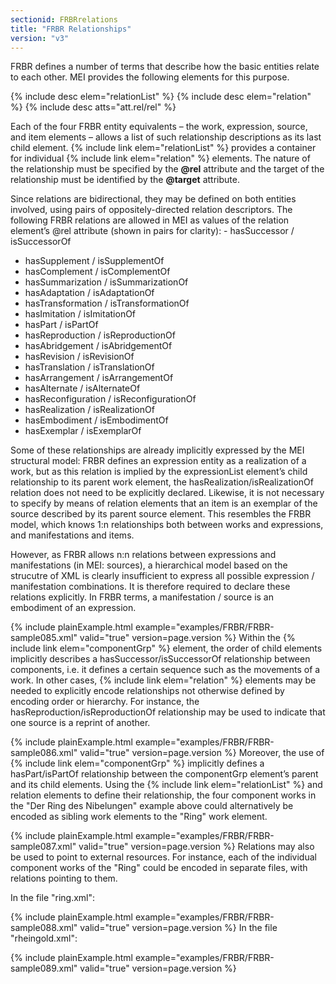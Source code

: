 ```yaml
---
sectionid: FRBRrelations
title: "FRBR Relationships"
version: "v3"
---
```


FRBR defines a number of terms that describe how the basic entities relate to each
other. MEI
provides the following elements for this purpose.



{% include desc elem="relationList" %}
{% include desc elem="relation" %}
{% include desc atts="att.rel/rel" %}




Each of the four FRBR entity equivalents – the work, expression, source, and item
elements –
allows a list of such relationship descriptions as its last child element. {% include link elem="relationList" %} provides a container for individual {% include link elem="relation" %}
elements. The nature of the relationship must be specified by the **@rel** attribute and
the target of the relationship must be identified by the **@target** attribute.

Since relations are bidirectional, they may be defined on both entities involved,
using pairs
of oppositely-directed relation descriptors. The following FRBR relations are allowed
in MEI
as values of the relation element’s @rel attribute (shown in pairs for clarity): - hasSuccessor / isSuccessorOf
- hasSupplement / isSupplementOf
- hasComplement / isComplementOf
- hasSummarization / isSummarizationOf
- hasAdaptation / isAdaptationOf
- hasTransformation / isTransformationOf
- hasImitation / isImitationOf
- hasPart / isPartOf
- hasReproduction / isReproductionOf
- hasAbridgement / isAbridgementOf
- hasRevision / isRevisionOf
- hasTranslation / isTranslationOf
- hasArrangement / isArrangementOf
- hasAlternate / isAlternateOf
- hasReconfiguration / isReconfigurationOf
- hasRealization / isRealizationOf
- hasEmbodiment / isEmbodimentOf
- hasExemplar / isExemplarOf


Some of these relationships are already implicitly expressed by the MEI structural
model:
FRBR defines an expression entity as a realization of a work, but as this relation
is implied
by the expressionList element’s child relationship to its parent work element, the
hasRealization/isRealizationOf relation does not need to be explicitly declared. Likewise,
it
is not necessary to specify by means of relation elements that an item is an exemplar
of the
source described by its parent source element. This resembles the FRBR model, which
knows 1:n
relationships both between works and expressions, and manifestations and items.

However, as FRBR allows n:n relations between expressions and manifestations (in MEI:
sources), a hierarchical model based on the strucutre of XML is clearly insufficient
to
express all possible expression / manifestation combinations. It is therefore required
to
declare these relations explicitly. In FRBR terms, a manifestation / source is an
embodiment
of an expression.

{% include plainExample.html example="examples/FRBR/FRBR-sample085.xml" valid="true" version=page.version %}
Within the {% include link elem="componentGrp" %} element, the order of child elements implicitly
describes a hasSuccessor/isSuccessorOf relationship between components, i.e. it defines
a
certain sequence such as the movements of a work. In other cases, {% include link elem="relation" %} elements may be needed to explicitly encode relationships not otherwise
defined by encoding order or hierarchy. For instance, the hasReproduction/isReproductionOf
relationship may be used to indicate that one source is a reprint of another.

{% include plainExample.html example="examples/FRBR/FRBR-sample086.xml" valid="true" version=page.version %}
Moreover, the use of {% include link elem="componentGrp" %} implicitly defines a hasPart/isPartOf
relationship between the componentGrp element’s parent and its child elements. Using
the {% include link elem="relationList" %} and relation elements to define their relationship, the four
component works in the "Der Ring des Nibelungen" example above could alternatively
be encoded
as sibling work elements to the "Ring" work element.

{% include plainExample.html example="examples/FRBR/FRBR-sample087.xml" valid="true" version=page.version %}
Relations may also be used to point to external resources. For instance, each of the
individual component works of the "Ring" could be encoded in separate files, with
relations
pointing to them.

In the file "ring.xml":

{% include plainExample.html example="examples/FRBR/FRBR-sample088.xml" valid="true" version=page.version %}
In the file "rheingold.xml":

{% include plainExample.html example="examples/FRBR/FRBR-sample089.xml" valid="true" version=page.version %}
